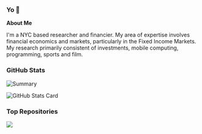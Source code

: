 ### Yo 👋

**About Me**

I'm a NYC based researcher and financier. My area of expertise involves financial economics and markets, particularly in the Fixed Income Markets. My research primarily consistent of investments, mobile computing, programming, sports and film. 

### GitHub Stats

<!---Andre/?--->
![Summary](http://github-profile-summary-cards.vercel.app/api/cards/profile-details?username=KidQuant&theme=city_lights)

![GitHub Stats Card](https://KidQuant-github-readme-stats.vercel.app/api?card_width=700&count_private=true&hide_border=true&include_all_commits=true&show_icons=true&show=reviews,discussions_started,discussions_answered,prs_merged,prs_merged_percentage&theme=city_lights&username=KidQuant)

### Top Repositories

<a href="https://github.com/KidQuant/github-readme-stats">
  <img align="center" src="https://github-readme-stats.vercel.app/api/pin/?username=KidQuant&repo=Pairs-Trading-With-Python" />
</a>

<!--
**KidQuant/KidQuant** is a ✨ _special_ ✨ repository because its `README.md` (this file) appears on your GitHub profile.

Here are some ideas to get you started:

- 🔭 I’m currently working on ...
- 🌱 I’m currently learning ...
- 👯 I’m looking to collaborate on ...
- 🤔 I’m looking for help with ...
- 💬 Ask me about ...
- 📫 How to reach me: ...
- 😄 Pronouns: ...
- ⚡ Fun fact: ...
-->
